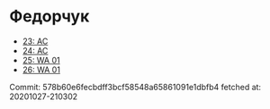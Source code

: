 # Федорчук
- [23: AC](23.md)
- [24: AC](24.md)
- [25: WA 01](25.md)
- [26: WA 01](26.md)

Commit: 578b60e6fecbdff3bcf58548a65861091e1dbfb4
 fetched at: 20201027-210302
